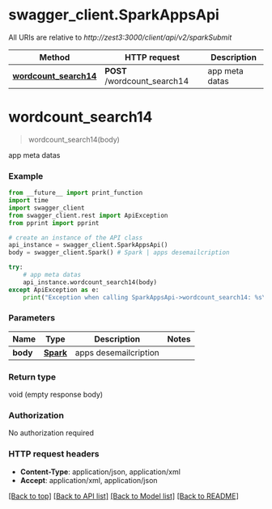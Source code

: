 # swagger_client.SparkAppsApi

All URIs are relative to *http://zest3:3000/client/api/v2/sparkSubmit*

Method | HTTP request | Description
------------- | ------------- | -------------
[**wordcount_search14**](SparkAppsApi.md#wordcount_search14) | **POST** /wordcount_search14 | app meta datas


# **wordcount_search14**
> wordcount_search14(body)

app meta datas



### Example
```python
from __future__ import print_function
import time
import swagger_client
from swagger_client.rest import ApiException
from pprint import pprint

# create an instance of the API class
api_instance = swagger_client.SparkAppsApi()
body = swagger_client.Spark() # Spark | apps desemailcription

try:
    # app meta datas
    api_instance.wordcount_search14(body)
except ApiException as e:
    print("Exception when calling SparkAppsApi->wordcount_search14: %s\n" % e)
```

### Parameters

Name | Type | Description  | Notes
------------- | ------------- | ------------- | -------------
 **body** | [**Spark**](Spark.md)| apps desemailcription | 

### Return type

void (empty response body)

### Authorization

No authorization required

### HTTP request headers

 - **Content-Type**: application/json, application/xml
 - **Accept**: application/xml, application/json

[[Back to top]](#) [[Back to API list]](../README.md#documentation-for-api-endpoints) [[Back to Model list]](../README.md#documentation-for-models) [[Back to README]](../README.md)

